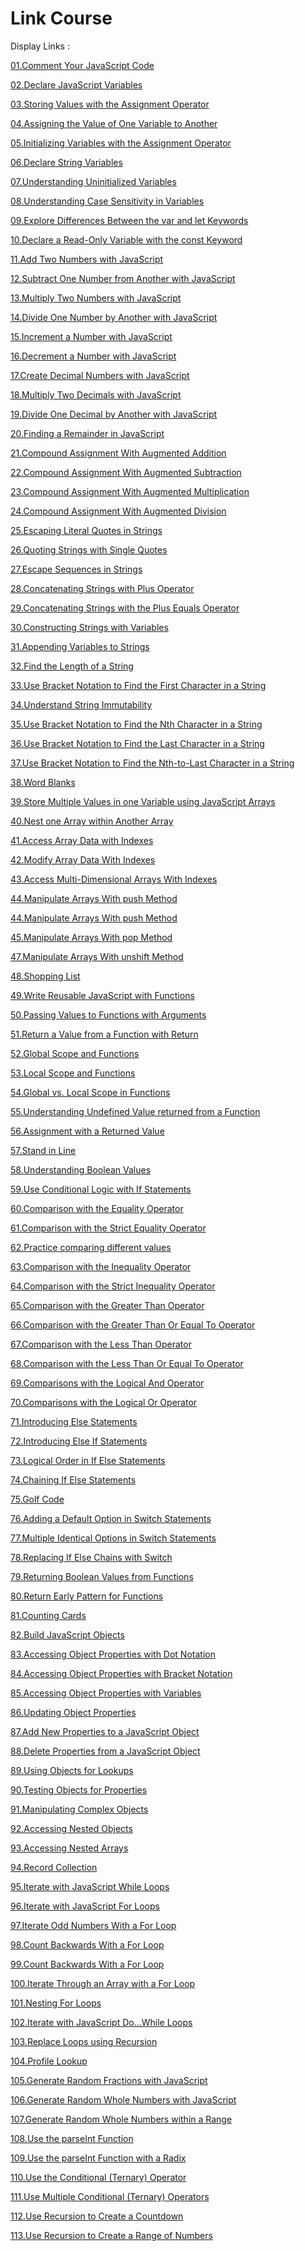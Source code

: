 # Link Course


Display Links :

[01.Comment Your JavaScript Code](./01.Comment%20Your%20JavaScript%20Code/)

[02.Declare JavaScript Variables](./02.Declare%20JavaScript%20Variables/)

[03.Storing Values with the Assignment Operator](03.Storing%20Values%20with%20the%20Assignment%20Operator/)

[04.Assigning the Value of One Variable to Another](./04.Assigning%20the%20Value%20of%20One%20Variable%20to%20Another/)

[05.Initializing Variables with the Assignment Operator](./05.Initializing%20Variables%20with%20the%20Assignment%20Operator/)

[06.Declare String Variables](./06.Declare%20String%20Variables/)

[07.Understanding Uninitialized Variables](./07.Understanding%20Uninitialized%20Variables/)

[08.Understanding Case Sensitivity in Variables](./08.Understanding%20Case%20Sensitivity%20in%20Variables/)

[09.Explore Differences Between the var and let Keywords](./09.Explore%20Differences%20Between%20the%20var%20and%20let%20Keywords/)

[10.Declare a Read-Only Variable with the const Keyword](./10.Declare%20a%20Read-Only%20Variable%20with%20the%20const%20Keyword/)

[11.Add Two Numbers with JavaScript](./11.Add%20Two%20Numbers%20with%20JavaScript/)

[12.Subtract One Number from Another with JavaScript](./12.Subtract%20One%20Number%20from%20Another%20with%20JavaScript/)

[13.Multiply Two Numbers with JavaScript](./13.Multiply%20Two%20Numbers%20with%20JavaScript/)

[14.Divide One Number by Another with JavaScript](./14.Divide%20One%20Number%20by%20Another%20with%20JavaScript/)

[15.Increment a Number with JavaScript](./15.Increment%20a%20Number%20with%20JavaScript/)

[16.Decrement a Number with JavaScript](./16.Decrement%20a%20Number%20with%20JavaScript/)

[17.Create Decimal Numbers with JavaScript](./17.Create%20Decimal%20Numbers%20with%20JavaScript/)

[18.Multiply Two Decimals with JavaScript](./18.Multiply%20Two%20Decimals%20with%20JavaScript/)

[19.Divide One Decimal by Another with JavaScript](./19.Divide%20One%20Decimal%20by%20Another%20with%20JavaScript/)

[20.Finding a Remainder in JavaScript](./20.Finding%20a%20Remainder%20in%20JavaScript/)

[21.Compound Assignment With Augmented Addition](./21.Compound%20Assignment%20With%20Augmented%20Addition/)

[22.Compound Assignment With Augmented Subtraction](./22.Compound%20Assignment%20With%20Augmented%20Subtraction/)

[23.Compound Assignment With Augmented Multiplication](./23.Compound%20Assignment%20With%20Augmented%20Multiplication/)

[24.Compound Assignment With Augmented Division](./24.Compound%20Assignment%20With%20Augmented%20Division/)

[25.Escaping Literal Quotes in Strings](./25.Escaping%20Literal%20Quotes%20in%20Strings/)

[26.Quoting Strings with Single Quotes](./26.Quoting%20Strings%20with%20Single%20Quotes/)

[27.Escape Sequences in Strings](./27.Escape%20Sequences%20in%20Strings/)

[28.Concatenating Strings with Plus Operator](./28.Concatenating%20Strings%20with%20Plus%20Operator/)

[29.Concatenating Strings with the Plus Equals Operator](./29.Concatenating%20Strings%20with%20the%20Plus%20Equals%20Operator/)

[30.Constructing Strings with Variables](./30.Constructing%20Strings%20with%20Variables/)

[31.Appending Variables to Strings](./31.Appending%20Variables%20to%20Strings/)

[32.Find the Length of a String](./32.Find%20the%20Length%20of%20a%20String/)

[33.Use Bracket Notation to Find the First Character in a String](./33.Use%20Bracket%20Notation%20to%20Find%20the%20First%20Character%20in%20a%20String/)

[34.Understand String Immutability](./34.Understand%20String%20Immutability/)

[35.Use Bracket Notation to Find the Nth Character in a String](./35.Use%20Bracket%20Notation%20to%20Find%20the%20Nth%20Character%20in%20a%20String/)

[36.Use Bracket Notation to Find the Last Character in a String](./36.Use%20Bracket%20Notation%20to%20Find%20the%20Last%20Character%20in%20a%20String/)

[37.Use Bracket Notation to Find the Nth-to-Last Character in a String](./37.Use%20Bracket%20Notation%20to%20Find%20the%20Nth-to-Last%20Character%20in%20a%20String/)

[38.Word Blanks](./38.Word%20Blanks/)

[39.Store Multiple Values in one Variable using JavaScript Arrays](./39.Store%20Multiple%20Values%20in%20one%20Variable%20using%20JavaScript%20Arrays/)

[40.Nest one Array within Another Array](./40.Nest%20one%20Array%20within%20Another%20Array/)

[41.Access Array Data with Indexes](./41.Access%20Array%20Data%20with%20Indexes/)

[42.Modify Array Data With Indexes](./42.Modify%20Array%20Data%20With%20Indexes/)

[43.Access Multi-Dimensional Arrays With Indexes](./43.Access%20Multi-Dimensional%20Arrays%20With%20Indexes/)

[44.Manipulate Arrays With push Method](./44.Manipulate%20Arrays%20With%20push%20Method/)

[44.Manipulate Arrays With push Method](./44.Manipulate%20Arrays%20With%20push%20Method/)

[45.Manipulate Arrays With pop Method](./45.Manipulate%20Arrays%20With%20pop%20Method/)

[47.Manipulate Arrays With unshift Method](./47.Manipulate%20Arrays%20With%20unshift%20Method/)

[48.Shopping List](./48.Shopping%20List/)

[49.Write Reusable JavaScript with Functions](./49.Write%20Reusable%20JavaScript%20with%20Functions/)

[50.Passing Values to Functions with Arguments](./50.Passing%20Values%20to%20Functions%20with%20Arguments/)

[51.Return a Value from a Function with Return](./51.Return%20a%20Value%20from%20a%20Function%20with%20Return/)

[52.Global Scope and Functions](./52.Global%20Scope%20and%20Functions/)

[53.Local Scope and Functions](./53.Local%20Scope%20and%20Functions/)

[54.Global vs. Local Scope in Functions](./54.Global%20vs.%20Local%20Scope%20in%20Functions/)

[55.Understanding Undefined Value returned from a Function](./55.Understanding%20Undefined%20Value%20returned%20from%20a%20Function/)

[56.Assignment with a Returned Value](./56.Assignment%20with%20a%20Returned%20Value/)

[57.Stand in Line](./57.Stand%20in%20Line/)

[58.Understanding Boolean Values](./58.Understanding%20Boolean%20Values/)

[59.Use Conditional Logic with If Statements](./59.Use%20Conditional%20Logic%20with%20If%20Statements/)

[60.Comparison with the Equality Operator](./60.Comparison%20with%20the%20Equality%20Operator/)

[61.Comparison with the Strict Equality Operator](./61.Comparison%20with%20the%20Strict%20Equality%20Operator/)

[62.Practice comparing different values](./62.Practice%20comparing%20different%20values/)

[63.Comparison with the Inequality Operator](./63.Comparison%20with%20the%20Inequality%20Operator/)

[64.Comparison with the Strict Inequality Operator](./64.Comparison%20with%20the%20Strict%20Inequality%20Operator/)

[65.Comparison with the Greater Than Operator](./65.Comparison%20with%20the%20Greater%20Than%20Operator/)

[66.Comparison with the Greater Than Or Equal To Operator](./66.Comparison%20with%20the%20Greater%20Than%20Or%20Equal%20To%20Operator/)

[67.Comparison with the Less Than Operator](./67.Comparison%20with%20the%20Less%20Than%20Operator/)

[68.Comparison with the Less Than Or Equal To Operator](./68.Comparison%20with%20the%20Less%20Than%20Or%20Equal%20To%20Operator/)

[69.Comparisons with the Logical And Operator](./69.Comparisons%20with%20the%20Logical%20And%20Operator/)

[70.Comparisons with the Logical Or Operator](./70.Comparisons%20with%20the%20Logical%20Or%20Operator/)

[71.Introducing Else Statements](./71.Introducing%20Else%20Statements/)

[72.Introducing Else If Statements](./72.Introducing%20Else%20If%20Statements/)

[73.Logical Order in If Else Statements](./73.Logical%20Order%20in%20If%20Else%20Statements/)

[74.Chaining If Else Statements](./74.Chaining%20If%20Else%20Statements/)

[75.Golf Code](./75.Golf%20Code/)

[76.Adding a Default Option in Switch Statements](./76.Adding%20a%20Default%20Option%20in%20Switch%20Statements/)

[77.Multiple Identical Options in Switch Statements](./77.Multiple%20Identical%20Options%20in%20Switch%20Statements/)

[78.Replacing If Else Chains with Switch](./78.Replacing%20If%20Else%20Chains%20with%20Switch/)

[79.Returning Boolean Values from Functions](./79.Returning%20Boolean%20Values%20from%20Functions/)

[80.Return Early Pattern for Functions](./80.Return%20Early%20Pattern%20for%20Functions/)

[81.Counting Cards](./81.Counting%20Cards/)

[82.Build JavaScript Objects](./82.Build%20JavaScript%20Objects/)

[83.Accessing Object Properties with Dot Notation](./83.Accessing%20Object%20Properties%20with%20Dot%20Notation/)

[84.Accessing Object Properties with Bracket Notation](./84.Accessing%20Object%20Properties%20with%20Bracket%20Notation/)

[85.Accessing Object Properties with Variables](./85.Accessing%20Object%20Properties%20with%20Variables/)

[86.Updating Object Properties](./86.Updating%20Object%20Properties/)

[87.Add New Properties to a JavaScript Object](./87.Add%20New%20Properties%20to%20a%20JavaScript%20Object/)

[88.Delete Properties from a JavaScript Object](./88.Delete%20Properties%20from%20a%20JavaScript%20Object/)

[89.Using Objects for Lookups](./89.Using%20Objects%20for%20Lookups/)

[90.Testing Objects for Properties](./90.Testing%20Objects%20for%20Properties/)

[91.Manipulating Complex Objects](./91.Manipulating%20Complex%20Objects/)

[92.Accessing Nested Objects](./92.Accessing%20Nested%20Objects/)

[93.Accessing Nested Arrays](./93.Accessing%20Nested%20Arrays/)

[94.Record Collection](./94.Record%20Collection/)

[95.Iterate with JavaScript While Loops](./95.Iterate%20with%20JavaScript%20While%20Loops/)

[96.Iterate with JavaScript For Loops](./96.Iterate%20with%20JavaScript%20For%20Loops/)

[97.Iterate Odd Numbers With a For Loop](./97.Iterate%20Odd%20Numbers%20With%20a%20For%20Loop/)

[98.Count Backwards With a For Loop](./98.Count%20Backwards%20With%20a%20For%20Loop/)

[99.Count Backwards With a For Loop](./99.Count%20Backwards%20With%20a%20For%20Loop/)

[100.Iterate Through an Array with a For Loop](./100.Iterate%20Through%20an%20Array%20with%20a%20For%20Loop/)

[101.Nesting For Loops](./101.Nesting%20For%20Loops/)

[102.Iterate with JavaScript Do...While Loops](./102.Iterate%20with%20JavaScript%20Do...While%20Loops/)

[103.Replace Loops using Recursion](./103.Replace%20Loops%20using%20Recursion/)

[104.Profile Lookup](./104.Profile%20Lookup/)

[105.Generate Random Fractions with JavaScript](./105.Generate%20Random%20Fractions%20with%20JavaScript/)

[106.Generate Random Whole Numbers with JavaScript](./106.Generate%20Random%20Whole%20Numbers%20with%20JavaScript/)

[107.Generate Random Whole Numbers within a Range](./107.Generate%20Random%20Whole%20Numbers%20within%20a%20Range/)

[108.Use the parseInt Function](./108.Use%20the%20parseInt%20Function/)

[109.Use the parseInt Function with a Radix](./109.Use%20the%20parseInt%20Function%20with%20a%20Radix/)

[110.Use the Conditional (Ternary) Operator](./110.Use%20the%20Conditional%20(Ternary)%20Operator/)

[111.Use Multiple Conditional (Ternary) Operators](./111.Use%20Multiple%20Conditional%20(Ternary)%20Operators/)

[112.Use Recursion to Create a Countdown](./112.Use%20Recursion%20to%20Create%20a%20Countdown/)

[113.Use Recursion to Create a Range of Numbers](./113.Use%20Recursion%20to%20Create%20a%20Range%20of%20Numbers/)

[]()

[]()

[]()

[]()

[]()

[]()

[]()

[]()

[]()

[]()

[]()

[]()

[]()

[]()

[]()

[]()

[]()

[]()

[]()

[]()

[]()

[]()

[]()

[]()

[]()

[]()

[]()

[]()

[]()

[]()

[]()

[]()

[]()

[]()

[]()

[]()

[]()

[]()

[]()

[]()

[]()

[]()

[]()

[]()

[]()

[]()

[]()

[]()

[]()

[]()

[]()

[]()

[]()

[]()

[]()

[]()

[]()

[]()

[]()

[]()

[]()

[]()

[]()

[]()

[]()

[]()

[]()

[]()

[]()
